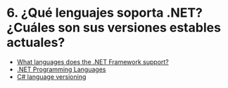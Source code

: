 # 6. ¿Qué lenguajes soporta .NET? ¿Cuáles son sus versiones estables actuales?

- [What languages does the .NET Framework support?](https://www.technosap.com/microsoft-net-framework/what-languages-does-the-net-framework-support/)
- [.NET Programming Languages](https://dotnet.microsoft.com/en-us/languages#:~:text=.NET%20supports%20multiple%20languages.%20C,like%20language)
- [C# language versioning](https://learn.microsoft.com/en-us/dotnet/csharp/language-reference/configure-language-version)
